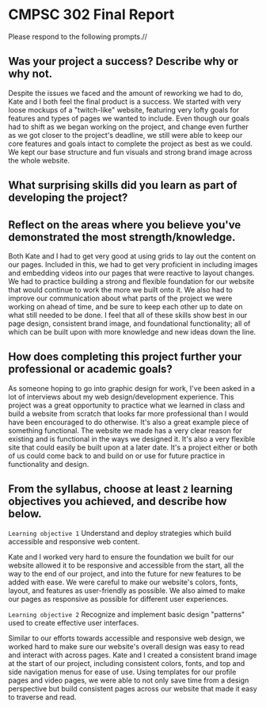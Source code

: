 # CMPSC 302 Final Report

Please respond to the following prompts.//

## Was your project a success? Describe why or why not.

Despite the issues we faced and the amount of reworking we had to do, Kate and I both feel the final product is a success. We started with very loose mockups of a "twitch-like" website, featuring very lofty goals for features and types of pages we wanted to include. Even though our goals had to shift as we began working on the project, and change even further as we got closer to the project's deadline, we still were able to keep our core features and goals intact to complete the project as best as we could. We kept our base structure and fun visuals and strong brand image across the whole website. 

## What surprising skills did you learn as part of developing the project?



## Reflect on the areas where you believe you've demonstrated the most strength/knowledge.

Both Kate and I had to get very good at using grids to lay out the content on our pages. Included in this, we had to get very proficient in including images and embedding videos into our pages that were reactive to layout changes. We had to practice building a strong and flexible foundation for our website that would continue to work the more we built onto it. We also had to improve our communication about what parts of the project we were working on ahead of time, and be sure to keep each other up to date on what still needed to be done. I feel that all of these skills show best in our page design, consistent brand image, and foundational functionality; all of which can be built upon with more knowledge and new ideas down the line. 

## How does completing this project further your professional or academic goals?

As someone hoping to go into graphic design for work, I've been asked in a lot of interviews about my web design/development experience. This project was a great opportunity to practice what we learned in class and build a website from scratch that looks far more professional than I would have been encouraged to do otherwise. It's also a great example piece of something functional. The website we made has a very clear reason for existing and is functional in the ways we designed it. It's also a very flexible site that could easily be built upon at a later date. It's a project either or both of us could come back to and build on or use for future practice in functionality and design. 

## From the syllabus, choose at least `2` learning objectives you achieved, and describe how below.

`Learning objective 1`
Understand and deploy strategies which build accessible and responsive web content.

Kate and I worked very hard to ensure the foundation we built for our website allowed it to be responsive and accessible from the start, all the way to the end of our project, and into the future for new features to be added with ease. We were careful to make our website's colors, fonts, layout, and features as user-friendly as possible. We also aimed to make our pages as responsive as possible for different user experiences. 


`Learning objective 2`
Recognize and implement basic design "patterns" used to create effective user interfaces.

Similar to our efforts towards accessible and responsive web design, we worked hard to make sure our website's overall design was easy to read and interact with across pages. Kate and I created a consistent brand image at the start of our project, including consistent colors, fonts, and top and side navigation menus for ease of use. Using templates for our profile pages and video pages, we were able to not only save time from a design perspective but build consistent pages across our website that made it easy to traverse and read. 
